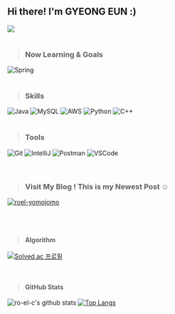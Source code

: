 ## Hi there! I'm GYEONG EUN :) 
<a href="https://roel-yomojomo.tistory.com/"><img src="https://img.shields.io/badge/roel-yomojomo-E5511E?style=for-the-badge&logo=Tistory&logoColor=white"/></a>
<br><br> 

> ### Now Learning & Goals
![Spring](https://img.shields.io/badge/spring-%236DB33F.svg?style=for-the-badge&logo=spring&logoColor=white)<br><br>

> ### Skills
![Java](https://img.shields.io/badge/java-%23ED8B00.svg?style=for-the-badge&logo=openjdk&logoColor=white)
![MySQL](https://img.shields.io/badge/mysql-%2300f.svg?style=for-the-badge&logo=mysql&logoColor=white)
![AWS](https://img.shields.io/badge/AWS-%23FF9900.svg?style=for-the-badge&logo=amazon-aws&logoColor=white)
![Python](https://img.shields.io/badge/python-3670A0?style=for-the-badge&logo=python&logoColor=ffdd54)
![C++](https://img.shields.io/badge/c++-%2300599C.svg?style=for-the-badge&logo=c%2B%2B&logoColor=white)
<br><br>

> ### Tools
![Git](https://img.shields.io/badge/Git-F46D01.svg?&style=for-the-badge&logo=Git&logoColor=white)
![IntelliJ](https://img.shields.io/badge/IntelliJ-000000.svg?&style=for-the-badge&logo=IntelliJ%20IDEA&logoColor=white)
![Postman](https://img.shields.io/badge/Postman-FF6C37?style=for-the-badge&logo=postman&logoColor=white)
![VSCode](https://img.shields.io/badge/VSCode-007ACC.svg?&style=for-the-badge&logo=Visual%20Studio%20Code&logoColor=white)
<br><br><br>

<!--
> ### Have Experience
![Ubuntu](https://img.shields.io/badge/Ubuntu-E95420?style=for-the-badge&logo=ubuntu&logoColor=white)
![Kotlin](https://img.shields.io/badge/kotlin-%237F52FF.svg?style=flat-square&logo=kotlin&logoColor=white)
![C](https://img.shields.io/badge/C-A8B9CC.svg?&style=flat-square&logo=C&logoColor=white)
![Html5](https://img.shields.io/badge/HTML5-E34F26.svg?&style=flat-square&logo=HTML5&logoColor=white)
![CSS3](https://img.shields.io/badge/css3-%231572B6.svg?style=flat-square&logo=css3&logoColor=white)
![Android Studio](https://img.shields.io/badge/Android%20Studio-3DDC84.svg?style=flat-square&logo=android-studio&logoColor=white)
![Xcode](https://img.shields.io/badge/Xcode-007ACC?style=flat-square&logo=Xcode&logoColor=white)
![Figma](https://img.shields.io/badge/figma-%237E4DD2.svg?style=flat-square&logo=figma&logoColor=white)
<br><br><br>

![Kotlin](https://img.shields.io/badge/kotlin-%237F52FF.svg?style=for-the-badge&logo=kotlin&logoColor=white)
![C](https://img.shields.io/badge/C-A8B9CC.svg?&style=for-the-badge&logo=C&logoColor=white)
![Html5](https://img.shields.io/badge/HTML5-E34F26.svg?&style=for-the-badge&logo=HTML5&logoColor=white)
![CSS3](https://img.shields.io/badge/css3-%231572B6.svg?style=for-the-badge&logo=css3&logoColor=white) 
![Android Studio](https://img.shields.io/badge/Android%20Studio-3DDC84.svg?style=for-the-badge&logo=android-studio&logoColor=white)
![Xcode](https://img.shields.io/badge/Xcode-007ACC?style=for-the-badge&logo=Xcode&logoColor=white)
![Figma](https://img.shields.io/badge/figma-%237E4DD2.svg?style=for-the-badge&logo=figma&logoColor=white)
![Ubuntu](https://img.shields.io/badge/Ubuntu-E95420?style=for-the-badge&logo=ubuntu&logoColor=white)
-->


> ### Visit My Blog ! This is my Newest Post ☺️
[![roel-yomojomo](https://tistory-readme-stats.vercel.app/api?name=roel-yomojomo)](https://roel-yomojomo.tistory.com)

<!--[![roel-yomojomo Start](https://tistory-readme-stats.vercel.app/api?name=roel-yomojomo&postId=2)](https://roel-yomojomo.tistory.com/2)
  [![roel-yomojomo Newest Post](https://tistory-readme-stats.vercel.app/api?name=roel-yomojomo)](https://roel-yomojomo.tistory.com/)--><br>

<br>

> #### Algorithm
[![Solved.ac 프로필](http://mazassumnida.wtf/api/v2/generate_badge?boj=chung3286)](https://solved.ac/profile/chung3286)

<br>

> #### GitHub Stats
![ro-el-c's github stats](https://github-readme-stats.vercel.app/api?username=ro-el-c&bg_color=30,e96443,904e95&title_color=fff&text_color=fff)
[![Top Langs](https://github-readme-stats.vercel.app/api/top-langs/?username=ro-el-c&layout=compact&bg_color=30,e96443,904e95&title_color=fff&text_color=fff&hide=jupyter%20notebook,css,html,javascript,c)](https://github.com/ro-el-c)


<!--
_languages stats without jupyter notebook, css, html, javascript, c_

![ro-el-c's github stats](http://github-readme-stats.vercel.app/api?username=ro-el-c&show_icons=true&theme=onedark)
[![Top Langs](https://github-readme-stats.vercel.app/api/top-langs/?username=ro-el-c&theme=onedark&layout=compact)](https://github.com/anuraghazra/github-readme-stats) -->

<!--
<br><br><br>


![PyCharm](https://img.shields.io/badge/pycharm-143?style=for-the-badge&logo=pycharm&logoColor=black&color=black&labelColor=green)
![CLion](https://img.shields.io/badge/CLion-black?style=for-the-badge&logo=clion&logoColor=white)

[![ro-el-c's github activity graph](https://activity-graph.herokuapp.com/graph?username=ro-el-c&theme=github)](https://github.com/ashutosh00710/github-readme-activity-graph)<br><br>

<br><br><br>



-->
<!--
**ro-el-c/ro-el-c** is a ✨ _special_ ✨ repository because its `README.md` (this file) appears on your GitHub profile.

Here are some ideas to get you started:

- 🔭 I’m currently working on ...
- 🌱 I’m currently learning ...
- 👯 I’m looking to collaborate on ...
- 🤔 I’m looking for help with ...
- 💬 Ask me about ...
- 📫 How to reach me: ...
- 😄 Pronouns: ...
- ⚡ Fun fact: ...
-->
